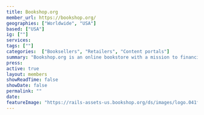 ```yaml
---
title: Bookshop.org
member_url: https://bookshop.org/
geographies: ["Worldwide", "USA"]
based: ["USA"]
ig: [""] 
services: 
tags: [""]
categories:  ["Booksellers", "Retailers", "Content portals"] 
summary: "Bookshop.org is an online bookstore with a mission to financially support local, independent bookstores. Their platform gives independent bookstores tools to compete online and financial support to help them maintain their presence in local communities."
press:
active: true
layout: members
showReadTime: false
showDate: false
permalink: ""
date: 
featureImage: "https://rails-assets-us.bookshop.org/ds/images/logo.041f4577edde0efff6b67907832d4c3dfd52407b.svg"
---
```

